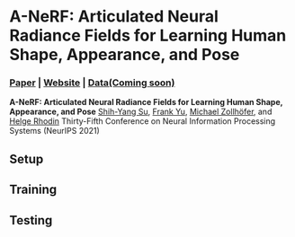 # A-NeRF: Articulated Neural Radiance Fields for Learning Human Shape, Appearance, and Pose
### [Paper]() | [Website]() | [Data(Coming soon)]()
**A-NeRF: Articulated Neural Radiance Fields for Learning Human Shape, Appearance, and Pose**
[Shih-Yang Su](https://lemonatsu.github.io/), [Frank Yu](https://yu-frank.github.io/), [Michael Zollhöfer](https://zollhoefer.com/), and [Helge Rhodin](http://helge.rhodin.de/)
Thirty-Fifth Conference on Neural Information Processing Systems (NeurIPS 2021)


## Setup

## Training

## Testing